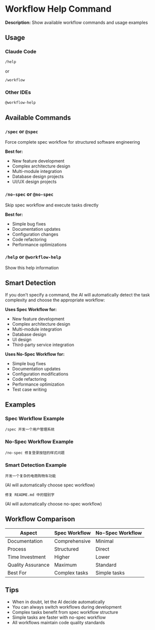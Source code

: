 # Workflow Help Command

**Description:** Show available workflow commands and usage examples

## Usage

### Claude Code
```bash
/help
```
or
```bash
/workflow
```

### Other IDEs
```bash
@workflow-help
```

## Available Commands

### `/spec` or `@spec`
Force complete spec workflow for structured software engineering

**Best for:**
- New feature development
- Complex architecture design
- Multi-module integration
- Database design projects
- UI/UX design projects

### `/no-spec` or `@no-spec`
Skip spec workflow and execute tasks directly

**Best for:**
- Simple bug fixes
- Documentation updates
- Configuration changes
- Code refactoring
- Performance optimizations

### `/help` or `@workflow-help`
Show this help information

## Smart Detection

If you don't specify a command, the AI will automatically detect the task complexity and choose the appropriate workflow:

**Uses Spec Workflow for:**
- New feature development
- Complex architecture design
- Multi-module integration
- Database design
- UI design
- Third-party service integration

**Uses No-Spec Workflow for:**
- Simple bug fixes
- Documentation updates
- Configuration modifications
- Code refactoring
- Performance optimization
- Test case writing

## Examples

### Spec Workflow Example
```
/spec 开发一个用户管理系统
```

### No-Spec Workflow Example
```
/no-spec 修复登录按钮的样式问题
```

### Smart Detection Example
```
开发一个复杂的电商购物车功能
```
(AI will automatically choose spec workflow)

```
修复 README.md 中的错别字
```
(AI will automatically choose no-spec workflow)

## Workflow Comparison

| Aspect | Spec Workflow | No-Spec Workflow |
|--------|---------------|------------------|
| Documentation | Comprehensive | Minimal |
| Process | Structured | Direct |
| Time Investment | Higher | Lower |
| Quality Assurance | Maximum | Standard |
| Best For | Complex tasks | Simple tasks |

## Tips

- When in doubt, let the AI decide automatically
- You can always switch workflows during development
- Complex tasks benefit from spec workflow structure
- Simple tasks are faster with no-spec workflow
- All workflows maintain code quality standards